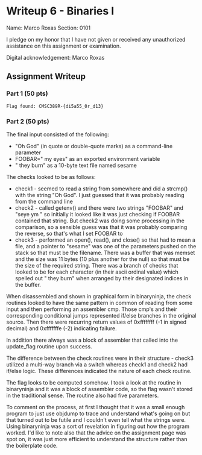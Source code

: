 # Writeup 6 - Binaries I

Name: Marco Roxas
Section: 0101

I pledge on my honor that I have not given or received any unauthorized assistance on this assignment or examination.

Digital acknowledgement: Marco Roxas

## Assignment Writeup

### Part 1 (50 pts)

`Flag found: CMSC389R-{di5a55_0r_d13}`

### Part 2 (50 pts)

The final input consisted of the following:
* "Oh God" (in quote or double-quote marks) as a command-line parameter
* FOOBAR=" my eyes" as an exported environment variable
* " they burn" as a 10-byte text file named sesame

The checks looked to be as follows:
* check1 - seemed to read a string from somewhere and did a strcmp() with the string "Oh God".  I just guessed that it was probably reading from the command line
* check2 - called getenv() and there were two strings "FOOBAR" and "seye ym " so initially it looked like it was just checking if FOOBAR contained that string. But check2 was doing some processing in the comparison, so a sensible guess was that it was probably comparing the reverse, so that's what I set FOOBAR to
* check3 - performed an open(), read(), and close() so that had to mean a file, and a pointer to "sesame" was one of the parameters pushed on the stack so that must be the filename. There was a buffer that was memset and the size was 11 bytes (10 plus another for the null) so that must be the size of the required string. There was a branch of checks that looked to be for each character (in their ascii ordinal value) which spelled out " they burn" when arranged by their designated indices in the buffer.

When disassembled and shown in graphical form in binaryninja, the check routines looked to have the same pattern in common of reading from some input and then performing an assembler cmp.  Those cmp's and their corresponding conditional jumps represented if/else branches in the original source. Then there were recurring return values of 0xffffffff (-1 in signed decimal) and 0xfffffffe (-2) indicating failure.

In addition there always was a block of assembler that called into the update_flag routine upon success.

The difference between the check routines were in their structure - check3 utilized a multi-way branch via a switch whereas check1 and check2 had if/else logic. These differences indicated the nature of each check routine.

The flag looks to be computed somehow. I took a look at the routine in binaryninja and it was a block of assembler code, so the flag wasn't stored in the traditional sense. The routine also had five parameters.

To comment on the process, at first I thought that it was a small enough program to just use objdump to trace and understand what's going on but that turned out to be futile and I couldn't even tell what the strings were. Using binaryninja was a sort of revelation in figuring out how the program worked.  I'd like to note also that the advice on the assignment page was spot on, it was just more efficient to understand the structure rather than the boilerplate code.
